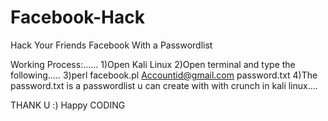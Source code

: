 # Facebook-Hack
Hack Your Friends Facebook With a Passwordlist

Working Process:......
1)Open Kali Linux
2)Open terminal and type the following.....
3)perl facebook.pl Accountid@gmail.com password.txt
4)The password.txt is a passwordlist u can create with with crunch in kali linux....

THANK U :) Happy CODING
